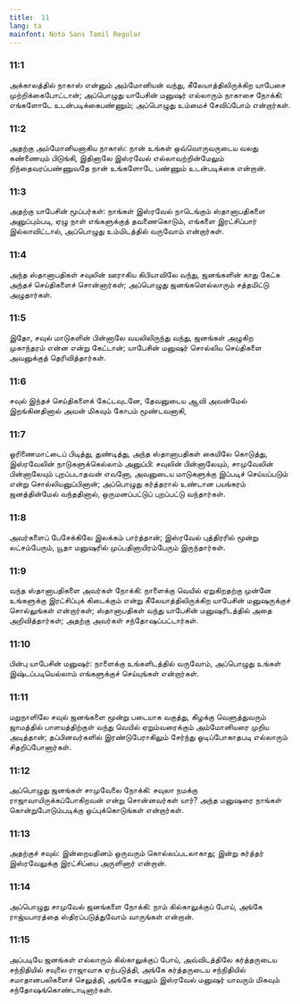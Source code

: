 ```yaml
---
title:  11
lang: ta
mainfont: Noto Sans Tamil Regular
---
```


###  11:1

அக்காலத்தில் நாகாஸ் என்னும் அம்மோனியன் வந்து, கீலேயாத்திலிருக்கிற யாபேசை முற்றிக்கைபோட்டான்; அப்பொழுது யாபேசின் மனுஷர் எல்லாரும் நாகாசை நோக்கி: எங்களோடே உடன்படிக்கைபண்ணும்; அப்பொழுது உம்மைச் சேவிப்போம் என்றார்கள்.

###  11:2

அதற்கு அம்மோனியனாகிய நாகாஸ்: நான் உங்கள் ஒவ்வொருவருடைய வலது கண்ணையும் பிடுங்கி, இதினாலே இஸ்ரவேல் எல்லாவற்றின்மேலும் நிந்தைவரப்பண்ணுவதே நான் உங்களோடே பண்ணும் உடன்படிக்கை என்றான்.

###  11:3

அதற்கு யாபேசின் மூப்பர்கள்: நாங்கள் இஸ்ரவேல் நாடெங்கும் ஸ்தானாபதிகளை அனுப்பும்படி, ஏழு நாள் எங்களுக்குத் தவணைகொடும், எங்களை இரட்சிப்பார் இல்லாவிட்டால், அப்பொழுது உம்மிடத்தில் வருவோம் என்றார்கள்.

###  11:4

அந்த ஸ்தானாபதிகள் சவுலின் ஊராகிய கிபியாவிலே வந்து, ஜனங்களின் காது கேட்க அந்தச் செய்திகளைச் சொன்னார்கள்; அப்பொழுது ஜனங்களெல்லாரும் சத்தமிட்டு அழுதார்கள்.

###  11:5

இதோ, சவுல் மாடுகளின் பின்னாலே வயலிலிருந்து வந்து, ஜனங்கள் அழுகிற முகாந்தரம் என்ன என்று கேட்டான்; யாபேசின் மனுஷர் சொல்லிய செய்திகளை அவனுக்குத் தெரிவித்தார்கள்.

###  11:6

சவுல் இந்தச் செய்திகளைக் கேட்டவுடனே, தேவனுடைய ஆவி அவன்மேல் இறங்கினதினால் அவன் மிகவும் கோபம் மூண்டவனாகி,

###  11:7

ஓரிணைமாட்டைப் பிடித்து, துண்டித்து, அந்த ஸ்தானாபதிகள் கையிலே கொடுத்து, இஸ்ரவேலின் நாடுகளுக்கெல்லாம் அனுப்பி: சவுலின் பின்னாலேயும், சாமுவேலின் பின்னாலேயும் புறப்படாதவன் எவனோ, அவனுடைய மாடுகளுக்கு இப்படிச் செய்யப்படும் என்று சொல்லியனுப்பினான்; அப்பொழுது கர்த்தரால் உண்டான பயங்கரம் ஜனத்தின்மேல் வந்ததினால், ஒருமனப்பட்டுப் புறப்பட்டு வந்தார்கள்.

###  11:8

அவர்களைப் பேசேக்கிலே இலக்கம் பார்த்தான்; இஸ்ரவேல் புத்திரரில் மூன்று லட்சம்பேரும், யூதா மனுஷரில் முப்பதினாயிரம்பேரும் இருந்தார்கள்.

###  11:9

வந்த ஸ்தானாபதிகளை அவர்கள் நோக்கி: நாளைக்கு வெயில் ஏறுகிறதற்கு முன்னே உங்களுக்கு இரட்சிப்புக் கிடைக்கும் என்று கீலேயாத்திலிருக்கிற யாபேசின் மனுஷருக்குச் சொல்லுங்கள் என்றார்கள்; ஸ்தானாபதிகள் வந்து யாபேசின் மனுஷரிடத்தில் அதை அறிவித்தார்கள்; அதற்கு அவர்கள் சந்தோஷப்பட்டார்கள்.

###  11:10

பின்பு யாபேசின் மனுஷர்: நாளைக்கு உங்களிடத்தில் வருவோம், அப்பொழுது உங்கள் இஷ்டப்படியெல்லாம் எங்களுக்குச் செய்யுங்கள் என்றார்கள்.

###  11:11

மறுநாளிலே சவுல் ஜனங்களை மூன்று படையாக வகுத்து, கிழக்கு வெளுத்துவரும் ஜாமத்தில் பாளயத்திற்குள் வந்து வெயில் ஏறும்வரைக்கும் அம்மோனியரை முறிய அடித்தான்; தப்பினவர்களில் இரண்டுபேராகிலும் சேர்ந்து ஓடிப்போகாதபடி எல்லாரும் சிதறிப்போனார்கள்.

###  11:12

அப்பொழுது ஜனங்கள் சாமுவேலை நோக்கி: சவுலா நமக்கு ராஜாவாயிருக்கப்போகிறவன் என்று சொன்னவர்கள் யார்? அந்த மனுஷரை நாங்கள் கொன்றுபோடும்படிக்கு ஒப்புக்கொடுங்கள் என்றார்கள்.

###  11:13

அதற்குச் சவுல்: இன்றையதினம் ஒருவரும் கொல்லப்படலாகாது; இன்று கர்த்தர் இஸ்ரவேலுக்கு இரட்சிப்பை அருளினார் என்றான்.

###  11:14

அப்பொழுது சாமுவேல் ஜனங்களை நோக்கி: நாம் கில்காலுக்குப் போய், அங்கே ராஜ்யபாரத்தை ஸ்திரப்படுத்துவோம் வாருங்கள் என்றான்.

###  11:15

அப்படியே ஜனங்கள் எல்லாரும் கில்காலுக்குப் போய், அவ்விடத்திலே கர்த்தருடைய சந்நிதியில் சவுலை ராஜாவாக ஏற்படுத்தி, அங்கே கர்த்தருடைய சந்நிதியில் சமாதானபலிகளைச் செலுத்தி, அங்கே சவுலும் இஸ்ரவேல் மனுஷர் யாவரும் மிகவும் சந்தோஷங்கொண்டாடினார்கள்.

